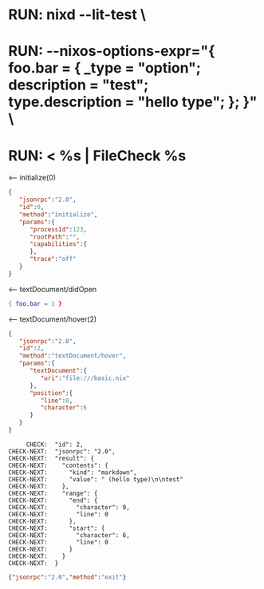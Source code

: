 # RUN: nixd --lit-test \
# RUN: --nixos-options-expr="{ foo.bar = { _type = \"option\";  description = \"test\"; type.description = \"hello type\"; }; }" \
# RUN: < %s | FileCheck %s


<-- initialize(0)

```json
{
   "jsonrpc":"2.0",
   "id":0,
   "method":"initialize",
   "params":{
      "processId":123,
      "rootPath":"",
      "capabilities":{
      },
      "trace":"off"
   }
}
```


<-- textDocument/didOpen

```nix file:///basic.nix
{ foo.bar = 1 }
```

<-- textDocument/hover(2)


```json
{
   "jsonrpc":"2.0",
   "id":2,
   "method":"textDocument/hover",
   "params":{
      "textDocument":{
         "uri":"file:///basic.nix"
      },
      "position":{
         "line":0,
         "character":6
      }
   }
}
```

```
     CHECK:  "id": 2,
CHECK-NEXT:  "jsonrpc": "2.0",
CHECK-NEXT:  "result": {
CHECK-NEXT:    "contents": {
CHECK-NEXT:      "kind": "markdown",
CHECK-NEXT:      "value": " (hello type)\n\ntest"
CHECK-NEXT:    },
CHECK-NEXT:    "range": {
CHECK-NEXT:      "end": {
CHECK-NEXT:        "character": 9,
CHECK-NEXT:        "line": 0
CHECK-NEXT:      },
CHECK-NEXT:      "start": {
CHECK-NEXT:        "character": 6,
CHECK-NEXT:        "line": 0
CHECK-NEXT:      }
CHECK-NEXT:    }
CHECK-NEXT:  }
```

```json
{"jsonrpc":"2.0","method":"exit"}
```
